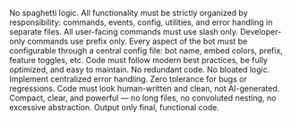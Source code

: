 No spaghetti logic. All functionality must be strictly organized by responsibility: commands, events, config, utilities, and error handling in separate files. All user-facing commands must use slash only. Developer-only commands use prefix only. Every aspect of the bot must be configurable through a central config file: bot name, embed colors, prefix, feature toggles, etc. Code must follow modern best practices, be fully optimized, and easy to maintain. No redundant code. No bloated logic. Implement centralized error handling. Zero tolerance for bugs or regressions. Code must look human-written and clean, not AI-generated. Compact, clear, and powerful — no long files, no convoluted nesting, no excessive abstraction. Output only final, functional code.